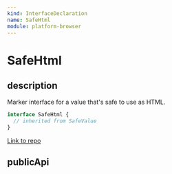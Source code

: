 ```yaml
---
kind: InterfaceDeclaration
name: SafeHtml
module: platform-browser
---
```


# SafeHtml

## description

Marker interface for a value that's safe to use as HTML.

```ts
interface SafeHtml {
  // inherited from SafeValue
}
```

[Link to repo](https://github.com/timdeschryver/angular/blob/master/packages/platform-browser/src/security/dom_sanitization_service.ts#L28-L28)

## publicApi
